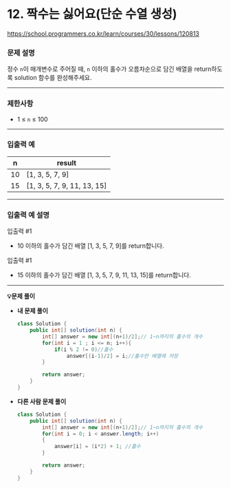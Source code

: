 # 12. 짝수는 싫어요(단순 수열 생성)

https://school.programmers.co.kr/learn/courses/30/lessons/120813

### **문제 설명**

정수 `n`이 매개변수로 주어질 때, `n` 이하의 홀수가 오름차순으로 담긴 배열을 return하도록 solution 함수를 완성해주세요.

---

### 제한사항

- 1 ≤ `n` ≤ 100

---

### 입출력 예

| n   | result                      |
| --- | --------------------------- |
| 10  | [1, 3, 5, 7, 9]             |
| 15  | [1, 3, 5, 7, 9, 11, 13, 15] |

---

### 입출력 예 설명

입출력 #1

- 10 이하의 홀수가 담긴 배열 [1, 3, 5, 7, 9]를 return합니다.

입출력 #1

- 15 이하의 홀수가 담긴 배열 [1, 3, 5, 7, 9, 11, 13, 15]를 return합니다.

---

**💡문제 풀이**

- **내 문제 풀이**
  ```java
  class Solution {
      public int[] solution(int n) {
          int[] answer = new int[(n+1)/2];// 1~n까지의 홀수의 개수
          for(int i = 1 ; i <= n; i++){
              if(i % 2 != 0)//홀수
                  answer[(i-1)/2] = i;//홀수만 배열에 저장
          }

          return answer;
      }
  }
  ```
- **다른 사람 문제 풀이**
  ```java
  class Solution {
      public int[] solution(int n) {
          int[] answer = new int[(n+1)/2];// 1~n까지의 홀수의 개수
          for(int i = 0; i < answer.length; i++)
          {
              answer[i] = (i*2) + 1; //홀수
          }

          return answer;
      }
  }
  ```
